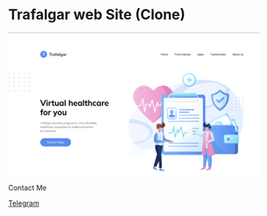 # Trafalgar web Site (Clone)

<img src="./screenshot.png">

<div>
    <p>Contact Me</p>
    <a href="#https://t.me/IslomPardaboyev">Telegram</a>
</div>
